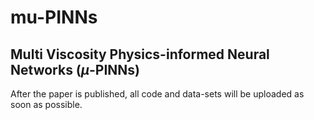 # mu-PINNs

## Multi Viscosity Physics-informed Neural Networks ($\mu$-PINNs)

After the paper is published, all code and data-sets will be uploaded as soon as possible.